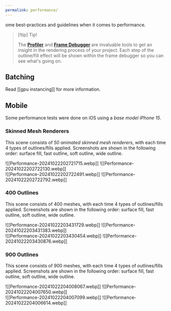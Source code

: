 ```yaml
---
permalink: performance/
---
```


ome best-practices and guidelines when it comes to performance.

> [!tip] Tip!
> 
> The **[Profiler](https://docs.unity3d.com/Manual/Profiler.html)** and **[Frame Debugger](https://docs.unity3d.com/Manual/FrameDebugger.html)** are invaluable tools to get an insight in the rendering process of your project. Each step of the outline/fill effect will be shown within the frame debugger so you can see what's going on.


## Batching

Read [[gpu instancing]] for more information.

## Mobile

Some performance tests were done on iOS using a *base model iPhone 15*.

### Skinned Mesh Renderers
This scene consists of *50 animated skinned mesh renderers*, with each time 4 types of outlines/fills applied.
Screenshots are shown in the following order: surface fill, fast outline, soft outline, wide outline.

<div class="images-row">
![[Performance-20241022202721715.webp]]
![[Performance-20241022202722130.webp]]
</div>
<div class="images-row">
![[Performance-20241022202722491.webp]]
![[Performance-20241022202722792.webp]]
</div>


### 400 Outlines
This scene consists of 400 meshes, with each time 4 types of outlines/fills applied.
Screenshots are shown in the following order: surface fill, fast outline, soft outline, wide outline.

<div class="images-row">
![[Performance-20241022203431729.webp]]
![[Performance-20241022203431383.webp]]
</div>
<div class="images-row">
![[Performance-20241022203430454.webp]]
![[Performance-20241022203430876.webp]]
</div>


### 900 Outlines
This scene consists of 900 meshes, with each time 4 types of outlines/fills applied.
Screenshots are shown in the following order: surface fill, fast outline, soft outline, wide outline.

<div class="images-row">
![[Performance-20241022204008067.webp]]
![[Performance-20241022204007650.webp]]
</div>
<div class="images-row">
![[Performance-20241022204007099.webp]]
![[Performance-20241022204006614.webp]]
</div>
